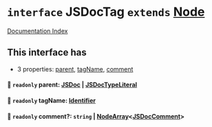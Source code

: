 # `interface` JSDocTag `extends` [Node](../interface.Node/README.md)

[Documentation Index](../README.md)

## This interface has

- 3 properties:
[parent](#-readonly-parent-jsdoc--jsdoctypeliteral),
[tagName](#-readonly-tagname-identifier),
[comment](#-readonly-comment-string--nodearrayjsdoccomment)


#### 📄 `readonly` parent: [JSDoc](../interface.JSDoc/README.md) | [JSDocTypeLiteral](../interface.JSDocTypeLiteral/README.md)



#### 📄 `readonly` tagName: [Identifier](../interface.Identifier/README.md)



#### 📄 `readonly` comment?: `string` | [NodeArray](../interface.NodeArray/README.md)\<[JSDocComment](../type.JSDocComment/README.md)>




